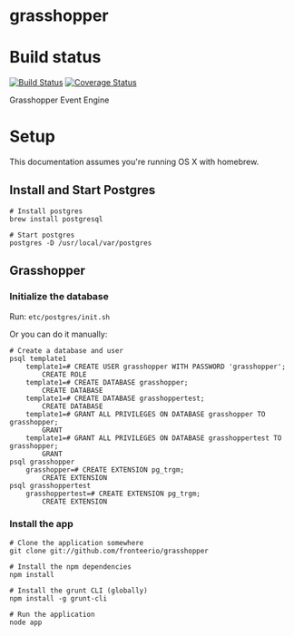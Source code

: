 grasshopper
===========

# Build status
[![Build Status](https://api.travis-ci.org/cbclmicah/grasshopper.svg)](https://travis-ci.org/cbclmicah/grasshopper)
[![Coverage Status](https://coveralls.io/repos/fronteerio/grasshopper/badge.png)](https://coveralls.io/r/fronteerio/grasshopper)

Grasshopper Event Engine

# Setup

This documentation assumes you're running OS X with homebrew.


## Install and Start Postgres
```
# Install postgres
brew install postgresql

# Start postgres
postgres -D /usr/local/var/postgres
```

## Grasshopper

### Initialize the database

Run: `etc/postgres/init.sh`

Or you can do it manually:

```
# Create a database and user
psql template1
    template1=# CREATE USER grasshopper WITH PASSWORD 'grasshopper';
        CREATE ROLE
    template1=# CREATE DATABASE grasshopper;
        CREATE DATABASE
    template1=# CREATE DATABASE grasshoppertest;
        CREATE DATABASE
    template1=# GRANT ALL PRIVILEGES ON DATABASE grasshopper TO grasshopper;
        GRANT
    template1=# GRANT ALL PRIVILEGES ON DATABASE grasshoppertest TO grasshopper;
        GRANT
psql grasshopper
    grasshopper=# CREATE EXTENSION pg_trgm;
        CREATE EXTENSION
psql grasshoppertest
    grasshoppertest=# CREATE EXTENSION pg_trgm;
        CREATE EXTENSION
```

### Install the app
```
# Clone the application somewhere
git clone git://github.com/fronteerio/grasshopper

# Install the npm dependencies
npm install

# Install the grunt CLI (globally)
npm install -g grunt-cli

# Run the application
node app
```
